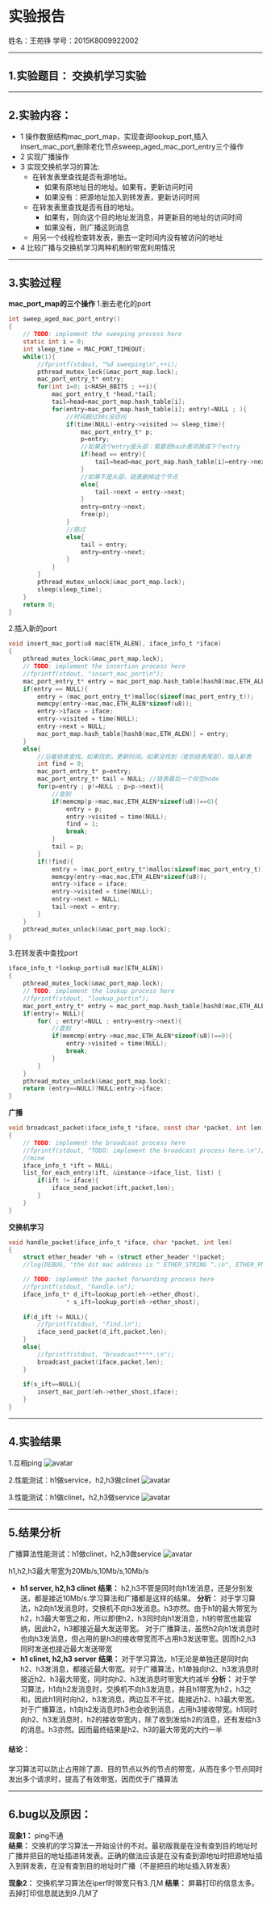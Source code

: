 # 实验报告

姓名：王苑铮 学号：2015K8009922002
- - -
## 1.实验题目：  交换机学习实验
- - -
## 2.实验内容：
* 1 操作数据结构mac_port_map，实现查询lookup_port,插入insert_mac_port,删除老化节点sweep_aged_mac_port_entry三个操作
* 2 实现广播操作
* 3 实现交换机学习的算法:
  * 在转发表里查找是否有源地址。
    * 如果有原地址目的地址。如果有，更新访问时间
    * 如果没有：把源地址加入到转发表，更新访问时间
  * 在转发表里查找是否有目的地址。
    * 如果有，则向这个目的地址发消息，并更新目的地址的访问时间
    * 如果没有，则广播这则消息
  * 用另一个线程检查转发表，删去一定时间内没有被访问的地址
* 4 比较广播与交换机学习两种机制的带宽利用情况
- - - 
## 3.实验过程
**mac_port_map的三个操作**
1.删去老化的port
```c
int sweep_aged_mac_port_entry()
{
	// TODO: implement the sweeping process here
	static int i = 0;
	int sleep_time = MAC_PORT_TIMEOUT;
	while(1){
		//fprintf(stdout, "%d sweeping\n",++i);
		pthread_mutex_lock(&mac_port_map.lock);
		mac_port_entry_t* entry;
		for(int i=0; i<HASH_8BITS ; ++i){
			mac_port_entry_t *head,*tail;
			tail=head=mac_port_map.hash_table[i];
			for(entry=mac_port_map.hash_table[i]; entry!=NULL ; ){
				//时间超过30s没访问
				if(time(NULL)-entry->visited >= sleep_time){
					mac_port_entry_t* p;
					p=entry;
					//如果这个entry是头部：需要把hash表项换成下个entry
					if(head == entry){
						tail=head=mac_port_map.hash_table[i]=entry->next;
					}
					//如果不是头部，链表删掉这个节点
					else{
						tail->next = entry->next;
					}
					entry=entry->next;
					free(p);
				}
				//跳过
				else{
					tail = entry;
					entry=entry->next;
				}
			}
		}
		pthread_mutex_unlock(&mac_port_map.lock);
		sleep(sleep_time);
	}
	return 0;
}
```
2.插入新的port
```c
void insert_mac_port(u8 mac[ETH_ALEN], iface_info_t *iface)
{
	pthread_mutex_lock(&mac_port_map.lock);	
	// TODO: implement the insertion process here
	//fprintf(stdout, "insert_mac_port\n");
	mac_port_entry_t* entry = mac_port_map.hash_table[hash8(mac,ETH_ALEN)];
	if(entry == NULL){
		entry = (mac_port_entry_t*)malloc(sizeof(mac_port_entry_t));
		memcpy(entry->mac,mac,ETH_ALEN*sizeof(u8));
		entry->iface = iface;
		entry->visited = time(NULL);
		entry->next = NULL;
		mac_port_map.hash_table[hash8(mac,ETH_ALEN)] = entry;
	}
	else{
		//沿着链表查找。如果找到，更新时间。如果没找到（查到链表尾部），插入新表
		int find = 0;
		mac_port_entry_t* p=entry;
		mac_port_entry_t* tail = NULL; //链表最后一个非空node
		for(p=entry ; p!=NULL ; p=p->next){
			//查到
			if(memcmp(p->mac,mac,ETH_ALEN*sizeof(u8))==0){
				entry = p;
				entry->visited = time(NULL);
				find = 1;
				break;
			}
			tail = p;
		}
		if(!find){
			entry = (mac_port_entry_t*)malloc(sizeof(mac_port_entry_t));
			memcpy(entry->mac,mac,ETH_ALEN*sizeof(u8));
			entry->iface = iface;
			entry->visited = time(NULL);
			entry->next = NULL;
			tail->next = entry;
		}
	}
	pthread_mutex_unlock(&mac_port_map.lock);
}

```
3.在转发表中查找port
```c
iface_info_t *lookup_port(u8 mac[ETH_ALEN])
{
	pthread_mutex_lock(&mac_port_map.lock);
	// TODO: implement the lookup process here
	//fprintf(stdout, "lookup_port\n");
	mac_port_entry_t* entry = mac_port_map.hash_table[hash8(mac,ETH_ALEN)];
	if(entry!= NULL){
		for( ; entry!=NULL ; entry=entry->next){
			//查到
			if(memcmp(entry->mac,mac,ETH_ALEN*sizeof(u8))==0){
				entry->visited = time(NULL);
				break;
			}
		}		
	}
	pthread_mutex_unlock(&mac_port_map.lock);
	return (entry==NULL)?NULL:entry->iface;
}
```

**广播**
```c
void broadcast_packet(iface_info_t *iface, const char *packet, int len)
{
	// TODO: implement the broadcast process here
	//fprintf(stdout, "TODO: implement the broadcast process here.\n");
	//mine
	iface_info_t *ift = NULL;
	list_for_each_entry(ift, &instance->iface_list, list) {
		if(ift != iface){
			iface_send_packet(ift,packet,len);
		}
	}
}

```

**交换机学习**
```c
void handle_packet(iface_info_t *iface, char *packet, int len)
{
	struct ether_header *eh = (struct ether_header *)packet;
	//log(DEBUG, "the dst mac address is " ETHER_STRING ".\n", ETHER_FMT(eh->ether_dhost));

	// TODO: implement the packet forwarding process here
	//fprintf(stdout, "handle.\n");
	iface_info_t* d_ift=lookup_port(eh->ether_dhost),
				* s_ift=lookup_port(eh->ether_shost);
	
	if(d_ift != NULL){
		//fprintf(stdout, "find.\n");
		iface_send_packet(d_ift,packet,len);
	}
	else{
		//fprintf(stdout, "broadcast****.\n");
		broadcast_packet(iface,packet,len);
	}
	
	if(s_ift==NULL){
		insert_mac_port(eh->ether_shost,iface);
	}
}

```
- - -
## 4.实验结果
1.互相ping
![avatar](./result_ping.png)

2.性能测试：h1做service，h2,h3做clinet
![avatar](./result_iperf_1s.png)

3.性能测试：h1做clinet，h2,h3做service
![avatar](./result_iperf_1c.png)

- - -
## 5.结果分析
广播算法性能测试：h1做clinet，h2,h3做service
![avatar](./result_broadcast.png)

h1,h2,h3最大带宽为20Mb/s,10Mb/s,10Mb/s
* **h1 server, h2,h3 clinet**
**结果：** 
h2,h3不管是同时向h1发消息，还是分别发送，都是接近10Mb/s.学习算法和广播都是这样的结果。
**分析：** 
对于学习算法，h2向h1发消息时，交换机不向h3发消息。h3亦然。由于h1的最大带宽为h2，h3最大带宽之和，所以即使h2，h3同时向h1发消息，h1的带宽也能容纳，因此h2，h3都接近最大发送带宽。
对于广播算法，虽然h2向h1发消息时也向h3发消息，但占用的是h3的接收带宽而不占用h3发送带宽。因而h2,h3同时发送也接近最大发送带宽
* **h1 clinet, h2,h3 server**
**结果：**
对于学习算法，h1无论是单独还是同时向h2、h3发消息，都接近最大带宽。对于广播算法，h1单独向h2、h3发消息时接近h2、h3最大带宽，同时向h2、h3发消息时带宽大约减半
**分析：**
对于学习算法，h1向h2发消息时，交换机不向h3发消息，并且h1带宽为h2，h3之和，因此h1同时向h2，h3发消息，两边互不干扰，能接近h2、h3最大带宽。
对于广播算法，h1向h2发消息时h3也会收到消息，占用h3接收带宽。h1同时向h2、h3发消息时，h2的接收带宽内，除了收到发给h2的消息，还有发给h3的消息。h3亦然。因而最终结果是h2、h3的最大带宽的大约一半

#### 结论：
学习算法可以防止占用除了源、目的节点以外的节点的带宽，从而在多个节点同时发出多个请求时，提高了有效带宽，因而优于广播算法
- - -
## 6.bug以及原因：
**现象1：** ping不通  
**结果：** 交换机的学习算法一开始设计的不对。最初版我是在没有查到目的地址时广播并把目的地址插进转发表。正确的做法应该是在没有查到源地址时把源地址插入到转发表，在没有查到目的地址时广播（不是把目的地址插入转发表）

**现象2：** 交换机学习算法在iperf时带宽只有3.几M
**结果：** 屏幕打印的信息太多。去掉打印信息就达到9.几M了